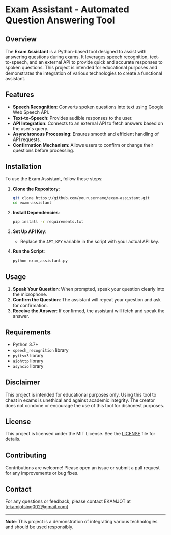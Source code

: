 # Exam Assistant - Automated Question Answering Tool

## Overview
The **Exam Assistant** is a Python-based tool designed to assist with answering questions during exams. It leverages speech recognition, text-to-speech, and an external API to provide quick and accurate responses to spoken questions. This project is intended for educational purposes and demonstrates the integration of various technologies to create a functional assistant.

## Features
- **Speech Recognition**: Converts spoken questions into text using Google Web Speech API.
- **Text-to-Speech**: Provides audible responses to the user.
- **API Integration**: Connects to an external API to fetch answers based on the user's query.
- **Asynchronous Processing**: Ensures smooth and efficient handling of API requests.
- **Confirmation Mechanism**: Allows users to confirm or change their questions before processing.

## Installation
To use the Exam Assistant, follow these steps:

1. **Clone the Repository**:
   ```bash
   git clone https://github.com/yourusername/exam-assistant.git
   cd exam-assistant
   ```

2. **Install Dependencies**:
   ```bash
   pip install -r requirements.txt
   ```

3. **Set Up API Key**:
   - Replace the `API_KEY` variable in the script with your actual API key.

4. **Run the Script**:
   ```bash
   python exam_assistant.py
   ```

## Usage
1. **Speak Your Question**: When prompted, speak your question clearly into the microphone.
2. **Confirm the Question**: The assistant will repeat your question and ask for confirmation.
3. **Receive the Answer**: If confirmed, the assistant will fetch and speak the answer.

## Requirements
- Python 3.7+
- `speech_recognition` library
- `pyttsx3` library
- `aiohttp` library
- `asyncio` library

## Disclaimer
This project is intended for educational purposes only. Using this tool to cheat in exams is unethical and against academic integrity. The creator does not condone or encourage the use of this tool for dishonest purposes.

## License
This project is licensed under the MIT License. See the [LICENSE](LICENSE) file for details.

## Contributing
Contributions are welcome! Please open an issue or submit a pull request for any improvements or bug fixes.

## Contact
For any questions or feedback, please contact EKAMJOT at [ekamjotsing002@gmail.com]

---

**Note**: This project is a demonstration of integrating various technologies and should be used responsibly.
